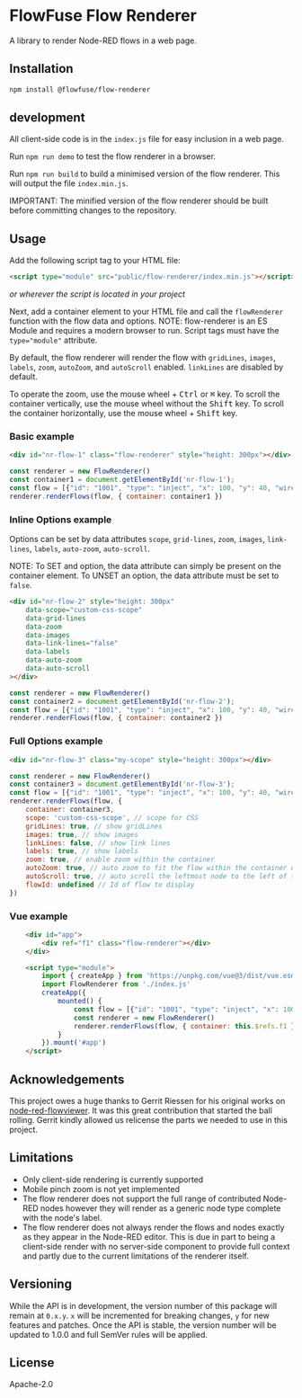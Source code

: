 # FlowFuse Flow Renderer

A library to render Node-RED flows in a web page.


## Installation

```bash
npm install @flowfuse/flow-renderer
```

## development

All client-side code is in the `index.js` file for easy inclusion in a web page.

Run `npm run demo` to test the flow renderer in a browser.

Run `npm run build` to build a minimised version of the flow renderer. This will output the file `index.min.js`.

IMPORTANT: The minified version of the flow renderer should be built before committing changes to the repository.

## Usage

Add the following script tag to your HTML file:

```html
<script type="module" src="public/flow-renderer/index.min.js"></script>
```
_or wherever the script is located in your project_

Next, add a container element to your HTML file and call the `flowRenderer` function with the flow data and options.
NOTE: flow-renderer is an ES Module and requires a modern browser to run. Script tags must have the `type="module"` attribute.

By default, the flow renderer will render the flow with `gridLines`, `images`, `labels`, `zoom`, `autoZoom`, and `autoScroll` enabled.
`linkLines` are disabled by default.

To operate the zoom, use the mouse wheel + <kbd>Ctrl</kbd> or <kbd>⌘</kbd> key.
To scroll the container vertically, use the mouse wheel without the <kbd>Shift</kbd> key.
To scroll the container horizontally, use the mouse wheel + <kbd>Shift</kbd> key.



### Basic example

```html
<div id="nr-flow-1" class="flow-renderer" style="height: 300px"></div>
```

```javascript
const renderer = new FlowRenderer()
const container1 = document.getElementById('nr-flow-1');
const flow = [{"id": "1001", "type": "inject", "x": 100, "y": 40, "wires": [["1002"]]}, {"id": "1002", "type": "debug", "x":300, "y": 40}]
renderer.renderFlows(flow, { container: container1 })
```

### Inline Options example

Options can be set by data attributes `scope`, `grid-lines`, `zoom`, `images`, `link-lines`, `labels`, `auto-zoom`, `auto-scroll`.

NOTE: To SET and option, the data attribute can simply be present on the container element. To UNSET an option, the data attribute must be set to `false`.

```html
<div id="nr-flow-2" style="height: 300px" 
    data-scope="custom-css-scope"
    data-grid-lines
    data-zoom
    data-images
    data-link-lines="false"
    data-labels
    data-auto-zoom
    data-auto-scroll
></div>
```

```javascript
const renderer = new FlowRenderer()
const container2 = document.getElementById('nr-flow-2');
const flow = [{"id": "1001", "type": "inject", "x": 100, "y": 40, "wires": [["1002"]]}, {"id": "1002", "type": "debug", "x":300, "y": 40}]
renderer.renderFlows(flow, { container: container2 })
```


### Full Options example

```html
<div id="nr-flow-3" class="my-scope" style="height: 300px"></div>
```

```javascript
const renderer = new FlowRenderer()
const container3 = document.getElementById('nr-flow-3');
const flow = [{"id": "1001", "type": "inject", "x": 100, "y": 40, "wires": [["1002"]]}, {"id": "1002", "type": "debug", "x":300, "y": 40}]
renderer.renderFlows(flow, {
    container: container3,
    scope: 'custom-css-scope', // scope for CSS
    gridLines: true, // show gridLines
    images: true, // show images
    linkLines: false, // show link lines
    labels: true, // show labels
    zoom: true, // enable zoom within the container
    autoZoom: true, // auto zoom to fit the flow within the container upon rendering (best fit, limited to 20% min, 100% max zoom)
    autoScroll: true, // auto scroll the leftmost node to the left of the container and the topmost node to the top of the container upon rendering
    flowId: undefined // Id of flow to display
})
```

### Vue example

```html
    <div id="app">
        <div ref="f1" class="flow-renderer"></div>
    </div>

    <script type="module">
        import { createApp } from 'https://unpkg.com/vue@3/dist/vue.esm-browser.js'
        import FlowRenderer from './index.js'
        createApp({
            mounted() {
                const flow = [{"id": "1001", "type": "inject", "x": 100, "y": 40, "wires": [["1002"]]}, {"id": "1002", "type": "debug", "x":300, "y": 40}]
                const renderer = new FlowRenderer()
                renderer.renderFlows(flow, { container: this.$refs.f1 })
            }
        }).mount('#app')
    </script>
```

## Acknowledgements

This project owes a huge thanks to Gerrit Riessen for his original works on [node-red-flowviewer](https://github.com/gorenje/node-red-flowviewer-js). It was this great contribution that started the ball rolling. Gerrit kindly allowed us relicense the parts we needed to use in this project.

## Limitations

* Only client-side rendering is currently supported
* Mobile pinch zoom is not yet implemented
* The flow renderer does not support the full range of contributed Node-RED nodes however they will render as a generic node type complete with the node's label.
* The flow renderer does not always render the flows and nodes exactly as they appear in the Node-RED editor. This is due in part to being a client-side render with no server-side component to provide full context and partly due to the current limitations of the renderer itself.

## Versioning

While the API is in development, the version number of this package will remain at `0.x.y`.
`x` will be incremented for breaking changes, `y` for new features and patches.
Once the API is stable, the version number will be updated to 1.0.0 and full SemVer rules will be applied.

## License

Apache-2.0
